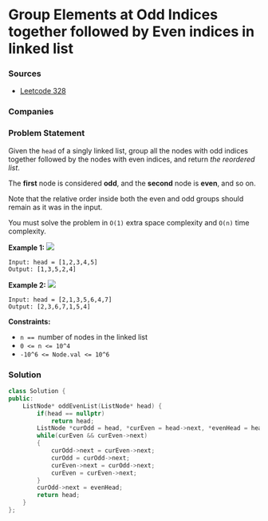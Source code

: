 # Group Elements at Odd Indices together followed by Even indices in linked list

### Sources

* [Leetcode 328](https://leetcode.com/problems/odd-even-linked-list/)

### Companies

### Problem Statement

Given the `head` of a singly linked list, group all the nodes with odd indices together followed by the nodes with even indices, and return _the reordered list_.

The **first** node is considered **odd**, and the **second** node is **even**, and so on.

Note that the relative order inside both the even and odd groups should remain as it was in the input.

You must solve the problem in `O(1)` extra space complexity and `O(n)` time complexity.

**Example 1:** ![](https://assets.leetcode.com/uploads/2021/03/10/oddeven-linked-list.jpg)

```
Input: head = [1,2,3,4,5]
Output: [1,3,5,2,4]
```

**Example 2:** ![](https://assets.leetcode.com/uploads/2021/03/10/oddeven2-linked-list.jpg)

```
Input: head = [2,1,3,5,6,4,7]
Output: [2,3,6,7,1,5,4]
```

**Constraints:**

* `n == `number of nodes in the linked list
* `0 <= n <= 10^4`
* `-10^6 <= Node.val <= 10^6`

### Solution

```cpp
class Solution {
public:
    ListNode* oddEvenList(ListNode* head) {
        if(head == nullptr)
            return head;
        ListNode *curOdd = head, *curEven = head->next, *evenHead = head->next;
        while(curEven && curEven->next)
        {
            curOdd->next = curEven->next;
            curOdd = curOdd->next;
            curEven->next = curOdd->next;
            curEven = curEven->next;
        }
        curOdd->next = evenHead;
        return head;
    }
};
```
